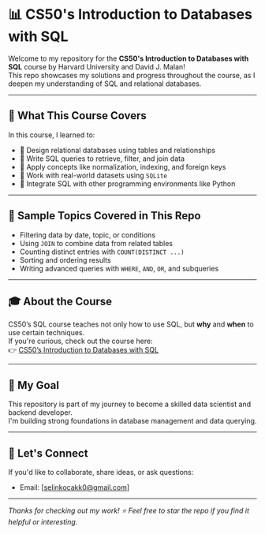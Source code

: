 # 📊 CS50's Introduction to Databases with SQL

Welcome to my repository for the **CS50's Introduction to Databases with SQL** course by Harvard University and David J. Malan!  
This repo showcases my solutions and progress throughout the course, as I deepen my understanding of SQL and relational databases.

---

## 🧠 What This Course Covers

In this course, I learned to:

- 🔹 Design relational databases using tables and relationships  
- 🔹 Write SQL queries to retrieve, filter, and join data  
- 🔹 Apply concepts like normalization, indexing, and foreign keys  
- 🔹 Work with real-world datasets using `SQLite`  
- 🔹 Integrate SQL with other programming environments like Python

---

## 🧪 Sample Topics Covered in This Repo

- Filtering data by date, topic, or conditions  
- Using `JOIN` to combine data from related tables  
- Counting distinct entries with `COUNT(DISTINCT ...)`  
- Sorting and ordering results  
- Writing advanced queries with `WHERE`, `AND`, `OR`, and subqueries

---

## 🎓 About the Course

CS50’s SQL course teaches not only how to use SQL, but **why** and **when** to use certain techniques.  
If you're curious, check out the course here:  
👉 [CS50’s Introduction to Databases with SQL](https://cs50.harvard.edu/sql/)

---

## 🚀 My Goal

This repository is part of my journey to become a skilled data scientist and backend developer.  
I'm building strong foundations in database management and data querying.

---

## 🤝 Let's Connect

If you'd like to collaborate, share ideas, or ask questions:

- Email: [selinkocakk0@gmail.com] 

---

_Thanks for checking out my work! ⭐️ Feel free to star the repo if you find it helpful or interesting._
